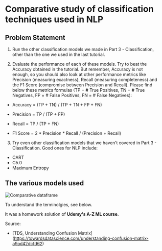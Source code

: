 # Comparative study of classification techniques used in NLP

## Problem Statement

1. Run the other classification models we made in Part 3 - Classification, other than the one we used in the last tutorial.

2. Evaluate the performance of each of these models. Try to beat the Accuracy obtained in the tutorial. But remember, Accuracy is not enough, so you should also look at other performance metrics like Precision (measuring exactness), Recall (measuring completeness) and the F1 Score (compromise between Precision and Recall). Please find below these metrics formulas (TP = # True Positives, TN = # True Negatives, FP = # False Positives, FN = # False Negatives):

- Accuracy = (TP + TN) / (TP + TN + FP + FN)

- Precision = TP / (TP + FP)

- Recall = TP / (TP + FN)

- F1 Score = 2 * Precision * Recall / (Precision + Recall)

3. Try even other classification models that we haven't covered in Part 3 - Classification. Good ones for NLP include:

* CART
* C5.0
* Maximum Entropy


## The various models used

![Comparative dataframe](/nlp.PNG)

To understand the terminolgies, see below.

It was a homework solution of **Udemy's A-Z ML course.**

Source: 
- [TDS, Understanding Confusion Matrix] (https://towardsdatascience.com/understanding-confusion-matrix-a9ad42dcfd62)